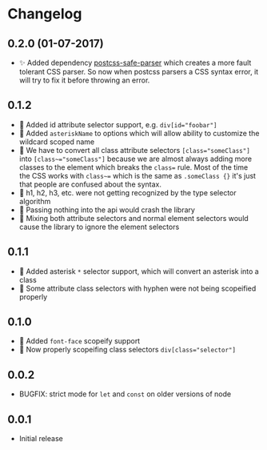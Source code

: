 Changelog
=========

0.2.0 (01-07-2017)
------------------

* :sparkles: Added dependency [postcss-safe-parser](https://github.com/postcss/postcss-safe-parser)
which creates a more fault tolerant CSS parser.  So now when postcss parsers a CSS syntax error,
it will try to fix it before throwing an error.

0.1.2
-----

* :rocket: Added id attribute selector support, e.g. `div[id="foobar"]`
* :rocket: Added `asteriskName` to options which will allow ability to customize the wildcard scoped name
* :bug: We have to convert all class attribute selectors `[class="someClass"]` into `[class~="someClass"]`
because we are almost always adding more classes to the element which breaks the `class=` rule.  Most
of the time the CSS works with `class~=` which is the same as `.someClass {}` it's just that people
are confused about the syntax.
* :bug: h1, h2, h3, etc. were not getting recognized by the type selector algorithm
* :bug: Passing nothing into the api would crash the library
* :bug: Mixing both attribute selectors and normal element selectors would cause the library to
ignore the element selectors

0.1.1
-----

* :rocket: Added asterisk `*` selector support, which will convert an asterisk into a class
* :bug: Some attribute class selectors with hyphen were not being scopeified properly

0.1.0
-----

* :rocket: Added `font-face` scopeify support
* :bug: Now properly scopeifing class selectors `div[class="selector"]`

0.0.2
-----

* BUGFIX: strict mode for `let` and `const` on older versions of node

0.0.1
-----

* Initial release

